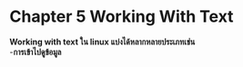 # Chapter 5 Working With Text
**Working with text ใน linux แบ่งได้หลากหลายประเภทเช่น**<br>
-**การเข้าไปดูข้อมูล**<br>
